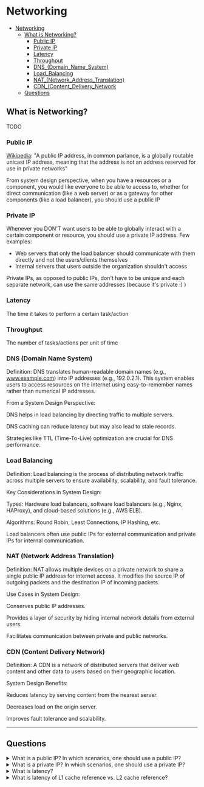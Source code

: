 # Networking

- [Networking](#networking)
  - [What is Networking?](#what-is-networking)
    - [Public IP](#public-ip)
    - [Private IP](#private-ip)
    - [Latency](#latency)
    - [Throughput](#throughput)
    - [DNS_(Domain_Name_System)](#DNS_(Domain_Name_System))
    - [Load_Balancing](#Load_Balancing)
    - [NAT_(Network_Address_Translation)](#NAT_(Network_Address_Translation))
    - [CDN_(Content_Delivery_Network](#CDN_(Content_Delivery_Network))
  - [Questions](#questions)

## What is Networking?

TODO

### Public IP

[Wikipedia](): "A public IP address, in common parlance, is a globally routable unicast IP address, meaning that the address is not an address reserved for use in private networks"

From system design perspective, when you have a resources or a component, you would like everyone to be able to access to, whether for direct communication (like a web server) or as a gateway for other components (like a load balancer), you should use a public IP

### Private IP

Whenever you DON'T want users to be able to globally interact with a certain component or resource, you should use a private IP address. Few examples:

  * Web servers that only the load balancer should communicate with them directly and not the users/clients themselves
  * Internal servers that users outside the organization shouldn't access

Private IPs, as opposed to public IPs, don't have to be unique and each separate network, can use the same addresses (because it's private :) )

### Latency

The time it takes to perform a certain task/action

### Throughput

The number of tasks/actions per unit of time


### DNS (Domain Name System)

Definition:
DNS translates human-readable domain names (e.g., www.example.com) into IP addresses (e.g., 192.0.2.1). This system enables users to access resources on the internet using easy-to-remember names rather than numerical IP addresses.

From a System Design Perspective:

DNS helps in load balancing by directing traffic to multiple servers.

DNS caching can reduce latency but may also lead to stale records.

Strategies like TTL (Time-To-Live) optimization are crucial for DNS performance.



### Load Balancing

Definition:
Load balancing is the process of distributing network traffic across multiple servers to ensure availability, scalability, and fault tolerance.

Key Considerations in System Design:

Types: Hardware load balancers, software load balancers (e.g., Nginx, HAProxy), and cloud-based solutions (e.g., AWS ELB).

Algorithms: Round Robin, Least Connections, IP Hashing, etc.

Load balancers often use public IPs for external communication and private IPs for internal communication.



### NAT (Network Address Translation)

Definition:
NAT allows multiple devices on a private network to share a single public IP address for internet access. It modifies the source IP of outgoing packets and the destination IP of incoming packets.

Use Cases in System Design:

Conserves public IP addresses.

Provides a layer of security by hiding internal network details from external users.

Facilitates communication between private and public networks.



### CDN (Content Delivery Network)

Definition:
A CDN is a network of distributed servers that deliver web content and other data to users based on their geographic location.

System Design Benefits:

Reduces latency by serving content from the nearest server.

Decreases load on the origin server.

Improves fault tolerance and scalability.


---

## Questions

<details>
<summary>What is a public IP? In which scenarios, one should use a public IP?</summary><br><b>
</b></details>

<details>
<summary>What is a private IP? In which scenarios, one should use a private IP?</summary><br><b>
</b></details>

<details>
<summary>What is latency?</summary><br><b>
</b></details>

<details>
<summary>What is latency of L1 cache reference vs. L2 cache reference?</summary><br><b>

L1 cache reference latency is 0.5 nanosecond
L2 cache reference latency is 7 nanosecond

So basically the latency of L2 cache reference is 14x L1 cache reference.
</b></details>
